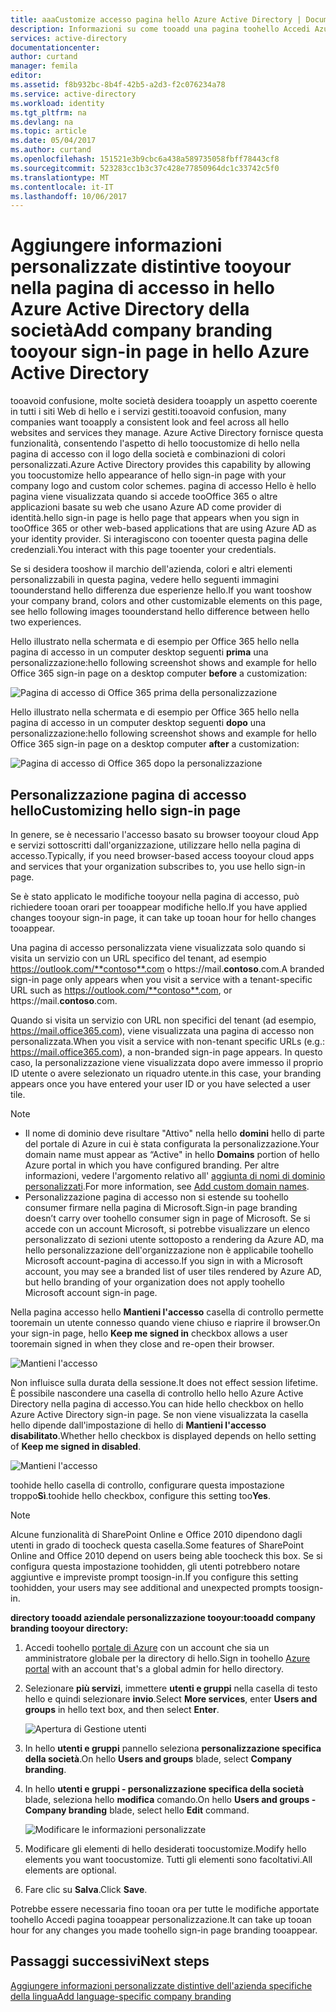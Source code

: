 ```yaml
---
title: aaaCustomize accesso pagina hello Azure Active Directory | Documenti Microsoft
description: Informazioni su come tooadd una pagina toohello Accedi Azure branding aziendale
services: active-directory
documentationcenter: 
author: curtand
manager: femila
editor: 
ms.assetid: f8b932bc-8b4f-42b5-a2d3-f2c076234a78
ms.service: active-directory
ms.workload: identity
ms.tgt_pltfrm: na
ms.devlang: na
ms.topic: article
ms.date: 05/04/2017
ms.author: curtand
ms.openlocfilehash: 151521e3b9cbc6a438a589735058fbff78443cf8
ms.sourcegitcommit: 523283cc1b3c37c428e77850964dc1c33742c5f0
ms.translationtype: MT
ms.contentlocale: it-IT
ms.lasthandoff: 10/06/2017
---
```

# <a name="add-company-branding-tooyour-sign-in-page-in-hello-azure-active-directory"></a><span data-ttu-id="da2f4-103">Aggiungere informazioni personalizzate distintive tooyour nella pagina di accesso in hello Azure Active Directory della società</span><span class="sxs-lookup"><span data-stu-id="da2f4-103">Add company branding tooyour sign-in page in hello Azure Active Directory</span></span>
<span data-ttu-id="da2f4-104">tooavoid confusione, molte società desidera tooapply un aspetto coerente in tutti i siti Web di hello e i servizi gestiti.</span><span class="sxs-lookup"><span data-stu-id="da2f4-104">tooavoid confusion, many companies want tooapply a consistent look and feel across all hello websites and services they manage.</span></span> <span data-ttu-id="da2f4-105">Azure Active Directory fornisce questa funzionalità, consentendo l'aspetto di hello toocustomize di hello nella pagina di accesso con il logo della società e combinazioni di colori personalizzati.</span><span class="sxs-lookup"><span data-stu-id="da2f4-105">Azure Active Directory provides this capability by allowing you toocustomize hello appearance of hello sign-in page with your company logo and custom color schemes.</span></span> <span data-ttu-id="da2f4-106">pagina di accesso Hello è hello pagina viene visualizzata quando si accede tooOffice 365 o altre applicazioni basate su web che usano Azure AD come provider di identità.</span><span class="sxs-lookup"><span data-stu-id="da2f4-106">hello sign-in page is hello page that appears when you sign in tooOffice 365 or other web-based applications that are using Azure AD as your identity provider.</span></span> <span data-ttu-id="da2f4-107">Si interagiscono con tooenter questa pagina delle credenziali.</span><span class="sxs-lookup"><span data-stu-id="da2f4-107">You interact with this page tooenter your credentials.</span></span>

<span data-ttu-id="da2f4-108">Se si desidera tooshow il marchio dell'azienda, colori e altri elementi personalizzabili in questa pagina, vedere hello seguenti immagini toounderstand hello differenza due esperienze hello.</span><span class="sxs-lookup"><span data-stu-id="da2f4-108">If you want tooshow your company brand, colors and other customizable elements on this page, see hello following images toounderstand hello difference between hello two experiences.</span></span>

<span data-ttu-id="da2f4-109">Hello illustrato nella schermata e di esempio per Office 365 hello nella pagina di accesso in un computer desktop seguenti **prima** una personalizzazione:</span><span class="sxs-lookup"><span data-stu-id="da2f4-109">hello following screenshot shows and example for hello Office 365 sign-in page on a desktop computer **before** a customization:</span></span>

![Pagina di accesso di Office 365 prima della personalizzazione](./media/active-directory-branding-custom-signon-azure-portal/sign-in-page-before-customization.png)

<span data-ttu-id="da2f4-111">Hello illustrato nella schermata e di esempio per Office 365 hello nella pagina di accesso in un computer desktop seguenti **dopo** una personalizzazione:</span><span class="sxs-lookup"><span data-stu-id="da2f4-111">hello following screenshot shows and example for hello Office 365 sign-in page on a desktop computer **after** a customization:</span></span>

![Pagina di accesso di Office 365 dopo la personalizzazione](./media/active-directory-branding-custom-signon-azure-portal/sign-in-page-after-customization.png)

## <a name="customizing-hello-sign-in-page"></a><span data-ttu-id="da2f4-113">Personalizzazione pagina di accesso hello</span><span class="sxs-lookup"><span data-stu-id="da2f4-113">Customizing hello sign-in page</span></span>
<span data-ttu-id="da2f4-114">In genere, se è necessario l'accesso basato su browser tooyour cloud App e servizi sottoscritti dall'organizzazione, utilizzare hello nella pagina di accesso.</span><span class="sxs-lookup"><span data-stu-id="da2f4-114">Typically, if you need browser-based access tooyour cloud apps and services that your organization subscribes to, you use hello sign-in page.</span></span>

<span data-ttu-id="da2f4-115">Se è stato applicato le modifiche tooyour nella pagina di accesso, può richiedere tooan orari per tooappear modifiche hello.</span><span class="sxs-lookup"><span data-stu-id="da2f4-115">If you have applied changes tooyour sign-in page, it can take up tooan hour for hello changes tooappear.</span></span>

<span data-ttu-id="da2f4-116">Una pagina di accesso personalizzata viene visualizzata solo quando si visita un servizio con un URL specifico del tenant, ad esempio https://outlook.com/**contoso**.com o https://mail.**contoso**.com.</span><span class="sxs-lookup"><span data-stu-id="da2f4-116">A branded sign-in page only appears when you visit a service with a tenant-specific URL such as https://outlook.com/**contoso**.com, or https://mail.**contoso**.com.</span></span>

<span data-ttu-id="da2f4-117">Quando si visita un servizio con URL non specifici del tenant (ad esempio, https://mail.office365.com), viene visualizzata una pagina di accesso non personalizzata.</span><span class="sxs-lookup"><span data-stu-id="da2f4-117">When you visit a service with non-tenant specific URLs (e.g.: https://mail.office365.com), a non-branded sign-in page appears.</span></span> <span data-ttu-id="da2f4-118">In questo caso, la personalizzazione viene visualizzata dopo avere immesso il proprio ID utente o avere selezionato un riquadro utente.</span><span class="sxs-lookup"><span data-stu-id="da2f4-118">in this case, your branding appears once you have entered your user ID or you have selected a user tile.</span></span>

> [!NOTE]
> * <span data-ttu-id="da2f4-119">Il nome di dominio deve risultare "Attivo" nella hello **domini** hello di parte del portale di Azure in cui è stata configurata la personalizzazione.</span><span class="sxs-lookup"><span data-stu-id="da2f4-119">Your domain name must appear as “Active" in hello **Domains** portion of hello Azure portal in which you have configured branding.</span></span> <span data-ttu-id="da2f4-120">Per altre informazioni, vedere l'argomento relativo all' [aggiunta di nomi di dominio personalizzati](active-directory-domains-add-azure-portal.md).</span><span class="sxs-lookup"><span data-stu-id="da2f4-120">For more information, see [Add custom domain names](active-directory-domains-add-azure-portal.md).</span></span>
> * <span data-ttu-id="da2f4-121">Personalizzazione pagina di accesso non si estende su toohello consumer firmare nella pagina di Microsoft.</span><span class="sxs-lookup"><span data-stu-id="da2f4-121">Sign-in page branding doesn’t carry over toohello consumer sign in page of Microsoft.</span></span> <span data-ttu-id="da2f4-122">Se si accede con un account Microsoft, si potrebbe visualizzare un elenco personalizzato di sezioni utente sottoposto a rendering da Azure AD, ma hello personalizzazione dell'organizzazione non è applicabile toohello Microsoft account-pagina di accesso.</span><span class="sxs-lookup"><span data-stu-id="da2f4-122">If you sign in with a Microsoft account, you may see a branded list of user tiles rendered by Azure AD, but hello branding of your organization does not apply toohello Microsoft account sign-in page.</span></span>
>
>

<span data-ttu-id="da2f4-123">Nella pagina accesso hello **Mantieni l'accesso** casella di controllo permette tooremain un utente connesso quando viene chiuso e riaprire il browser.</span><span class="sxs-lookup"><span data-stu-id="da2f4-123">On your sign-in page, hello **Keep me signed in** checkbox allows a user tooremain signed in when they close and re-open their browser.</span></span>

   ![Mantieni l'accesso](./media/active-directory-branding-custom-signon-azure-portal/01.png)

<span data-ttu-id="da2f4-125">Non influisce sulla durata della sessione.</span><span class="sxs-lookup"><span data-stu-id="da2f4-125">It does not effect session lifetime.</span></span> <span data-ttu-id="da2f4-126">È possibile nascondere una casella di controllo hello hello Azure Active Directory nella pagina di accesso.</span><span class="sxs-lookup"><span data-stu-id="da2f4-126">You can hide hello checkbox on hello Azure Active Directory sign-in page.</span></span>
<span data-ttu-id="da2f4-127">Se non viene visualizzata la casella hello dipende dall'impostazione di hello di **Mantieni l'accesso disabilitato**.</span><span class="sxs-lookup"><span data-stu-id="da2f4-127">Whether hello checkbox is displayed depends on hello setting of **Keep me signed in disabled**.</span></span>

   ![Mantieni l'accesso](./media/active-directory-branding-custom-signon-azure-portal/02.png)

<span data-ttu-id="da2f4-129">toohide hello casella di controllo, configurare questa impostazione troppo**Sì**.</span><span class="sxs-lookup"><span data-stu-id="da2f4-129">toohide hello checkbox, configure this setting too**Yes**.</span></span>

> [!NOTE]
> <span data-ttu-id="da2f4-130">Alcune funzionalità di SharePoint Online e Office 2010 dipendono dagli utenti in grado di toocheck questa casella.</span><span class="sxs-lookup"><span data-stu-id="da2f4-130">Some features of SharePoint Online and Office 2010 depend on users being able toocheck this box.</span></span> <span data-ttu-id="da2f4-131">Se si configura questa impostazione toohidden, gli utenti potrebbero notare aggiuntive e impreviste prompt toosign-in.</span><span class="sxs-lookup"><span data-stu-id="da2f4-131">If you configure this setting toohidden, your users may see additional and unexpected prompts toosign-in.</span></span>
>
>

<span data-ttu-id="da2f4-132">**directory tooadd aziendale personalizzazione tooyour:**</span><span class="sxs-lookup"><span data-stu-id="da2f4-132">**tooadd company branding tooyour directory:**</span></span>

1. <span data-ttu-id="da2f4-133">Accedi toohello [portale di Azure](https://portal.azure.com) con un account che sia un amministratore globale per la directory di hello.</span><span class="sxs-lookup"><span data-stu-id="da2f4-133">Sign in toohello [Azure portal](https://portal.azure.com) with an account that's a global admin for hello directory.</span></span>
2. <span data-ttu-id="da2f4-134">Selezionare **più servizi**, immettere **utenti e gruppi** nella casella di testo hello e quindi selezionare **invio**.</span><span class="sxs-lookup"><span data-stu-id="da2f4-134">Select **More services**, enter **Users and groups** in hello text box, and then select **Enter**.</span></span>

   ![Apertura di Gestione utenti](./media/active-directory-branding-custom-signon-azure-portal/user-management.png)
3. <span data-ttu-id="da2f4-136">In hello **utenti e gruppi** pannello seleziona **personalizzazione specifica della società**.</span><span class="sxs-lookup"><span data-stu-id="da2f4-136">On hello **Users and groups** blade, select **Company branding**.</span></span>
4. <span data-ttu-id="da2f4-137">In hello **utenti e gruppi - personalizzazione specifica della società** blade, seleziona hello **modifica** comando.</span><span class="sxs-lookup"><span data-stu-id="da2f4-137">On hello **Users and groups - Company branding** blade, select hello **Edit** command.</span></span>

    ![Modificare le informazioni personalizzate](./media/active-directory-branding-custom-signon-azure-portal/edit-branding.png)
5. <span data-ttu-id="da2f4-139">Modificare gli elementi di hello desiderati toocustomize.</span><span class="sxs-lookup"><span data-stu-id="da2f4-139">Modify hello elements you want toocustomize.</span></span> <span data-ttu-id="da2f4-140">Tutti gli elementi sono facoltativi.</span><span class="sxs-lookup"><span data-stu-id="da2f4-140">All elements are optional.</span></span>
6. <span data-ttu-id="da2f4-141">Fare clic su **Salva**.</span><span class="sxs-lookup"><span data-stu-id="da2f4-141">Click **Save**.</span></span>

<span data-ttu-id="da2f4-142">Potrebbe essere necessaria fino tooan ora per tutte le modifiche apportate toohello Accedi pagina tooappear personalizzazione.</span><span class="sxs-lookup"><span data-stu-id="da2f4-142">It can take up tooan hour for any changes you made toohello sign-in page branding tooappear.</span></span>

## <a name="next-steps"></a><span data-ttu-id="da2f4-143">Passaggi successivi</span><span class="sxs-lookup"><span data-stu-id="da2f4-143">Next steps</span></span>
[<span data-ttu-id="da2f4-144">Aggiungere informazioni personalizzate distintive dell'azienda specifiche della lingua</span><span class="sxs-lookup"><span data-stu-id="da2f4-144">Add language-specific company branding</span></span>](active-directory-branding-localize-azure-portal.md)
